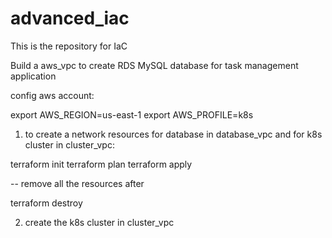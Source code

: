 # advanced_iac

This is the repository for IaC

Build a aws_vpc to create RDS MySQL database for task management application

config aws account: 

export AWS_REGION=us-east-1 
export AWS_PROFILE=k8s

1. to create a network resources for database in database_vpc and for k8s cluster in cluster_vpc:

terraform init
terraform plan
terraform apply

-- remove all the resources after 

terraform destroy

2. create the k8s cluster in  cluster_vpc




